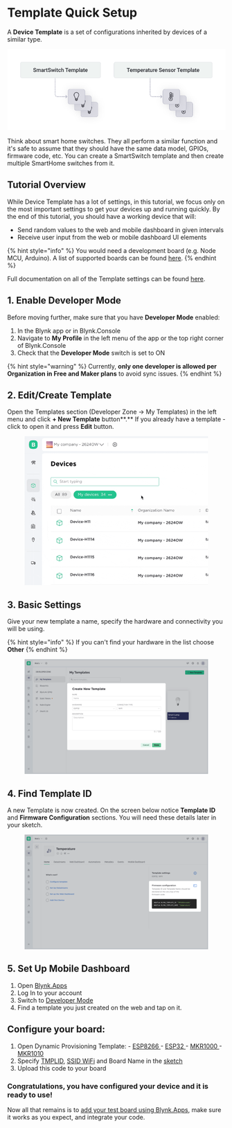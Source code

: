 # Template Quick Setup

A **Device Template** is a set of configurations inherited by devices of a similar type.

![](<../../.gitbook/assets/Blynk-template-device-relationship (2).png>)

Think about smart home switches. They all perform a similar function and it's safe to assume that they should have the same data model, GPIOs, firmware code, etc. You can create a SmartSwitch template and then create multiple SmartHome switches from it.

## Tutorial Overview

While Device Template has a lot of settings, in this tutorial, we focus only on the most important settings to get your devices up and running quickly. By the end of this tutorial, you should have a working device that will:

* Send random values to the web and mobile dashboard in given intervals
* Receive user input from the web or mobile dashboard UI elements

{% hint style="info" %}
You would need a development board (e.g. Node MCU, Arduino). A list of supported boards can be found [here](../../blynk.edgent/overview.md).
{% endhint %}

Full documentation on all of the Template settings can be found [here](../../blynk.console/templates/working-with-templates.md).

## **1. Enable Developer Mode**

Before moving further, make sure that you have **Developer Mode** enabled:

1. In the Blynk app or in Blynk.Console
2. Navigate to **My Profile** in the left menu of the app or the top right corner of Blynk.Console
3. Check that the **Developer Mode** switch is set to ON

{% hint style="warning" %}
Currently, **only one developer is allowed per Organization in Free and Maker plans** to avoid sync issues.
{% endhint %}

## 2. Edit/Create Template

Open the Templates section (Developer Zone -> My Templates) in the left menu and click **+ New Template** button**.** If you already have a template - click to open it and press **Edit** button.

<figure><img src="../../.gitbook/assets/2-template quick setup.gif" alt=""><figcaption></figcaption></figure>

## 3. **Basic** Settings

Give your new template a name, specify the hardware and connectivity you will be using.

{% hint style="info" %}
If you can't find your hardware in the list choose **Other**
{% endhint %}

<figure><img src="../../.gitbook/assets/3-template quick setup-new template 1.png" alt=""><figcaption></figcaption></figure>

## 4. Find **Template ID**

A new Template is now created. On the screen below notice **Template ID** and **Firmware Configuration** sections. You will need these details later in your sketch.

<figure><img src="../../.gitbook/assets/4-template quick setup-firmware config 1.png" alt=""><figcaption></figcaption></figure>

## 5. **Set Up Mobile Dashboard**

1. Open [Blynk.Apps](../../blynk.apps/overview.md)
2. Log In to your account
3. Switch to [Developer Mode](../../concepts/developer-mode.md)
4. Find a template you just created on the web and tap on it.

## Configure your board:

1. Open Dynamic Provisioning Template: - [ESP8266 ](https://github.com/blynkkk/blynk-library/tree/master/examples/Blynk.Edgent/Edgent\_ESP8266)- [ESP32 ](https://github.com/blynkkk/blynk-library/tree/master/examples/Blynk.Edgent/Edgent\_ESP32)- [MKR1000 ](https://github.com/blynkkk/blynk-library/tree/master/examples/Blynk.Edgent/Edgent\_MKR1000)- [MKR1010](https://github.com/blynkkk/blynk-library/tree/master/examples/Blynk.Edgent/Edgent\_MKR1010)&#x20;
2. Specify [TMPLID](https://docs.blynk.io/en/blynk.console/templates/info/template-ids), [SSID WiFi](../../blynk.console/templates/info/hotspot-prefix.md) and Board Name in the [sketch](../activating-devices/)
3. Upload this code to your board

### Congratulations, you have configured your device and it is ready to use!

Now all that remains is to [add your test board using Blynk.Apps](../../blynk.apps/device-management/add-new-device.md), make sure it works as you expect, and integrate your code.
